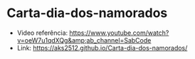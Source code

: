 # Carta-dia-dos-namorados
 - Video referência: https://www.youtube.com/watch?v=oeW7u1qdXQg&amp;ab_channel=SabCode
 - Link: https://aks2512.github.io/Carta-dia-dos-namorados/
